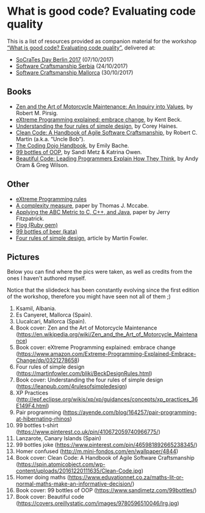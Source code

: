 # What is good code? Evaluating code quality

This is a list of resources provided as companion material for the workshop [“What is good code? Evaluating code quality”](https://www.meetup.com/Software-Craftsmanship-Serbia/events/244400269/), delivered at:

- [SoCraTes Day Berlin 2017](https://www.meetup.com/Software-Craftsmanship-Berlin/events/241973901/) (07/10/2017)
- [Software Craftsmanship Serbia](https://www.meetup.com/Software-Craftsmanship-Serbia/events/244400269/) (24/10/2017)
- [Software Craftsmanship Mallorca](https://www.meetup.com/Mallorca-Software-Craftsmanship/events/244506252/) (30/10/2017)

## Books

* [Zen and the Art of Motorcycle Maintenance: An Inquiry into Values](https://en.wikipedia.org/wiki/Zen_and_the_Art_of_Motorcycle_Maintenance), by Robert M. Pirsig.
* [eXtreme Programming explained: embrace change](https://www.amazon.com/Extreme-Programming-Explained-Embrace-Change/dp/0321278658), by Kent Beck.
* [Understanding the four rules of simple design](https://leanpub.com/4rulesofsimpledesign), by Corey Haines.
* [Clean Code: A Handbook of Agile Software Craftsmanship](https://www.amazon.com/Clean-Code-Handbook-Software-Craftsmanship/dp/0132350882), by Robert C. Martin (a.k.a. “Uncle Bob”).
* [The Coding Dojo Handbook](https://leanpub.com/codingdojohandbook), by Emily Bache.
* [99 bottles of OOP](https://www.sandimetz.com/99bottles/), by Sandi Metz & Katrina Owen.
* [Beautiful Code: Leading Programmers Explain How They Think](http://shop.oreilly.com/product/9780596510046.do), by Andy Oram & Greg Wilson.


## Other

* [eXtreme Programming rules](http://www.extremeprogramming.org/rules.html)
* [A complexity measure](http://www.literateprogramming.com/mccabe.pdf), paper by Thomas J. Mccabe.
* [Applying the ABC Metric to C, C++, and Java](http://www.softwarerenovation.com/ABCMetric.pdf), paper by Jerry Fitzpatrick.
* [Flog (Ruby gem)](https://github.com/seattlerb/flog)
* [99 bottles of beer (kata)](https://rosettacode.org/wiki/99_Bottles_of_Beer)
* [Four rules of simple design](https://martinfowler.com/bliki/BeckDesignRules.html), article by Martin Fowler.

## Pictures

Below you can find where the pics were taken, as well as credits from the ones I haven't authored myself.

Notice that the slidedeck has been constantly evolving since the first edition of the workshop, therefore you might have seen not all of them ;)

1. Ksamil, Albania.
2. Es Canyeret, Mallorca (Spain).
3. Llucalcari, Mallorca (Spain).
4. Book cover: Zen and the Art of Motorcycle Maintenance (https://en.wikipedia.org/wiki/Zen_and_the_Art_of_Motorcycle_Maintenance)
5. Book cover: eXtreme Programming explained: embrace change
(https://www.amazon.com/Extreme-Programming-Explained-Embrace-Change/dp/0321278658)
6. Four rules of simple design
(https://martinfowler.com/bliki/BeckDesignRules.html)
7. Book cover: Understanding the four rules of simple design
(https://leanpub.com/4rulesofsimpledesign)
8. XP Practices (http://epf.eclipse.org/wikis/xp/xp/guidances/concepts/xp_practices_36E149F4.html)
9. Pair programming
(https://ayende.com/blog/164257/pair-programming-at-hibernating-rhinos)
10. 99 bottles t-shirt (https://www.pinterest.co.uk/pin/410672059740966775/)
11. Lanzarote, Canary Islands (Spain)
12. 99 bottles joke (https://www.pinterest.com/pin/465981892665238345/)
13. Homer confused (http://m.mini-fondos.com/en/wallpaper/4844)
14. Book cover: Clean Code: A Handbook of Agile Software Craftsmanship (https://spin.atomicobject.com/wp-content/uploads/20161220111635/Clean-Code.jpg)
15. Homer doing maths (https://www.eduvationnet.co.za/maths-lit-or-normal-maths-make-an-informative-decision/)
16. Book cover: 99 bottles of OOP (https://www.sandimetz.com/99bottles/)
17. Book cover: Beautiful code (https://covers.oreillystatic.com/images/9780596510046/lrg.jpg)
